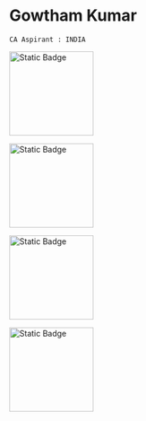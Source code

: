# Gowtham Kumar

```
CA Aspirant : INDIA
```

<a href="https://www.linkedin.com/in/gowtham0625/"><img alt="Static Badge" src="https://img.shields.io/badge/Gowtham0625-FFFFFF?style=for-the-badge&logo=Linkedin&logoColor=%23FFFFFF&labelColor=%23000000&color=%230A66C2&link=https%3A%2F%2Fwww.linkedin.com%2Fin%2Fgowtham0625%2F" width="150px"></a>


<a href="https://www.linkedin.com/in/gowtham0625/"><img alt="Static Badge" src="https://img.shields.io/badge/Gowtham0625-FFFFFF?style=for-the-badge&logo=Linkedin&logoColor=%23FFFFFF&color=%230A66C2&link=https%3A%2F%2Fwww.linkedin.com%2Fin%2Fgowtham0625%2F" width="150px"></a>


<a href="https://instagram.com/Gowtham.0625"><img alt="Static Badge" src="https://img.shields.io/badge/Gowtham%20Kumar-FFFFFF?style=flat-square&logo=instagram&logoColor=white&color=%23E4405F&link=https%3A%2F%2Finstagram.com%2FGowtham.0625" width="150px"></a>

<a href="https://telegram.dog/Gowtham_0625"><img alt="Static Badge" src="https://img.shields.io/badge/Gowtham%20Kumar-FFFFFF?style=flat-square&logo=telegram&logoColor=white&color=%2326A5E4&link=https%3A%2Ftelegram.dog%2FGowtham_0625" width="150px"></a>
